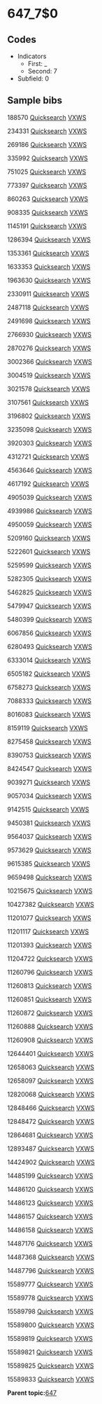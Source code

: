 # 647\_7$0

## Codes

-   Indicators
    -   First: \_
    -   Second: 7
-   Subfield: 0

## Sample bibs

188570 [Quicksearch](https://search.library.yale.edu/catalog/188570) [VXWS](http://prodorbis.library.yale.edu:7014/vxws/GetHoldingsService?bibId=188570)

234331 [Quicksearch](https://search.library.yale.edu/catalog/234331) [VXWS](http://prodorbis.library.yale.edu:7014/vxws/GetHoldingsService?bibId=234331)

269186 [Quicksearch](https://search.library.yale.edu/catalog/269186) [VXWS](http://prodorbis.library.yale.edu:7014/vxws/GetHoldingsService?bibId=269186)

335992 [Quicksearch](https://search.library.yale.edu/catalog/335992) [VXWS](http://prodorbis.library.yale.edu:7014/vxws/GetHoldingsService?bibId=335992)

751025 [Quicksearch](https://search.library.yale.edu/catalog/751025) [VXWS](http://prodorbis.library.yale.edu:7014/vxws/GetHoldingsService?bibId=751025)

773397 [Quicksearch](https://search.library.yale.edu/catalog/773397) [VXWS](http://prodorbis.library.yale.edu:7014/vxws/GetHoldingsService?bibId=773397)

860263 [Quicksearch](https://search.library.yale.edu/catalog/860263) [VXWS](http://prodorbis.library.yale.edu:7014/vxws/GetHoldingsService?bibId=860263)

908335 [Quicksearch](https://search.library.yale.edu/catalog/908335) [VXWS](http://prodorbis.library.yale.edu:7014/vxws/GetHoldingsService?bibId=908335)

1145191 [Quicksearch](https://search.library.yale.edu/catalog/1145191) [VXWS](http://prodorbis.library.yale.edu:7014/vxws/GetHoldingsService?bibId=1145191)

1286394 [Quicksearch](https://search.library.yale.edu/catalog/1286394) [VXWS](http://prodorbis.library.yale.edu:7014/vxws/GetHoldingsService?bibId=1286394)

1353361 [Quicksearch](https://search.library.yale.edu/catalog/1353361) [VXWS](http://prodorbis.library.yale.edu:7014/vxws/GetHoldingsService?bibId=1353361)

1633353 [Quicksearch](https://search.library.yale.edu/catalog/1633353) [VXWS](http://prodorbis.library.yale.edu:7014/vxws/GetHoldingsService?bibId=1633353)

1963630 [Quicksearch](https://search.library.yale.edu/catalog/1963630) [VXWS](http://prodorbis.library.yale.edu:7014/vxws/GetHoldingsService?bibId=1963630)

2330911 [Quicksearch](https://search.library.yale.edu/catalog/2330911) [VXWS](http://prodorbis.library.yale.edu:7014/vxws/GetHoldingsService?bibId=2330911)

2487118 [Quicksearch](https://search.library.yale.edu/catalog/2487118) [VXWS](http://prodorbis.library.yale.edu:7014/vxws/GetHoldingsService?bibId=2487118)

2491698 [Quicksearch](https://search.library.yale.edu/catalog/2491698) [VXWS](http://prodorbis.library.yale.edu:7014/vxws/GetHoldingsService?bibId=2491698)

2766930 [Quicksearch](https://search.library.yale.edu/catalog/2766930) [VXWS](http://prodorbis.library.yale.edu:7014/vxws/GetHoldingsService?bibId=2766930)

2870276 [Quicksearch](https://search.library.yale.edu/catalog/2870276) [VXWS](http://prodorbis.library.yale.edu:7014/vxws/GetHoldingsService?bibId=2870276)

3002366 [Quicksearch](https://search.library.yale.edu/catalog/3002366) [VXWS](http://prodorbis.library.yale.edu:7014/vxws/GetHoldingsService?bibId=3002366)

3004519 [Quicksearch](https://search.library.yale.edu/catalog/3004519) [VXWS](http://prodorbis.library.yale.edu:7014/vxws/GetHoldingsService?bibId=3004519)

3021578 [Quicksearch](https://search.library.yale.edu/catalog/3021578) [VXWS](http://prodorbis.library.yale.edu:7014/vxws/GetHoldingsService?bibId=3021578)

3107561 [Quicksearch](https://search.library.yale.edu/catalog/3107561) [VXWS](http://prodorbis.library.yale.edu:7014/vxws/GetHoldingsService?bibId=3107561)

3196802 [Quicksearch](https://search.library.yale.edu/catalog/3196802) [VXWS](http://prodorbis.library.yale.edu:7014/vxws/GetHoldingsService?bibId=3196802)

3235098 [Quicksearch](https://search.library.yale.edu/catalog/3235098) [VXWS](http://prodorbis.library.yale.edu:7014/vxws/GetHoldingsService?bibId=3235098)

3920303 [Quicksearch](https://search.library.yale.edu/catalog/3920303) [VXWS](http://prodorbis.library.yale.edu:7014/vxws/GetHoldingsService?bibId=3920303)

4312721 [Quicksearch](https://search.library.yale.edu/catalog/4312721) [VXWS](http://prodorbis.library.yale.edu:7014/vxws/GetHoldingsService?bibId=4312721)

4563646 [Quicksearch](https://search.library.yale.edu/catalog/4563646) [VXWS](http://prodorbis.library.yale.edu:7014/vxws/GetHoldingsService?bibId=4563646)

4617192 [Quicksearch](https://search.library.yale.edu/catalog/4617192) [VXWS](http://prodorbis.library.yale.edu:7014/vxws/GetHoldingsService?bibId=4617192)

4905039 [Quicksearch](https://search.library.yale.edu/catalog/4905039) [VXWS](http://prodorbis.library.yale.edu:7014/vxws/GetHoldingsService?bibId=4905039)

4939986 [Quicksearch](https://search.library.yale.edu/catalog/4939986) [VXWS](http://prodorbis.library.yale.edu:7014/vxws/GetHoldingsService?bibId=4939986)

4950059 [Quicksearch](https://search.library.yale.edu/catalog/4950059) [VXWS](http://prodorbis.library.yale.edu:7014/vxws/GetHoldingsService?bibId=4950059)

5209160 [Quicksearch](https://search.library.yale.edu/catalog/5209160) [VXWS](http://prodorbis.library.yale.edu:7014/vxws/GetHoldingsService?bibId=5209160)

5222601 [Quicksearch](https://search.library.yale.edu/catalog/5222601) [VXWS](http://prodorbis.library.yale.edu:7014/vxws/GetHoldingsService?bibId=5222601)

5259599 [Quicksearch](https://search.library.yale.edu/catalog/5259599) [VXWS](http://prodorbis.library.yale.edu:7014/vxws/GetHoldingsService?bibId=5259599)

5282305 [Quicksearch](https://search.library.yale.edu/catalog/5282305) [VXWS](http://prodorbis.library.yale.edu:7014/vxws/GetHoldingsService?bibId=5282305)

5462825 [Quicksearch](https://search.library.yale.edu/catalog/5462825) [VXWS](http://prodorbis.library.yale.edu:7014/vxws/GetHoldingsService?bibId=5462825)

5479947 [Quicksearch](https://search.library.yale.edu/catalog/5479947) [VXWS](http://prodorbis.library.yale.edu:7014/vxws/GetHoldingsService?bibId=5479947)

5480399 [Quicksearch](https://search.library.yale.edu/catalog/5480399) [VXWS](http://prodorbis.library.yale.edu:7014/vxws/GetHoldingsService?bibId=5480399)

6067856 [Quicksearch](https://search.library.yale.edu/catalog/6067856) [VXWS](http://prodorbis.library.yale.edu:7014/vxws/GetHoldingsService?bibId=6067856)

6280493 [Quicksearch](https://search.library.yale.edu/catalog/6280493) [VXWS](http://prodorbis.library.yale.edu:7014/vxws/GetHoldingsService?bibId=6280493)

6333014 [Quicksearch](https://search.library.yale.edu/catalog/6333014) [VXWS](http://prodorbis.library.yale.edu:7014/vxws/GetHoldingsService?bibId=6333014)

6505182 [Quicksearch](https://search.library.yale.edu/catalog/6505182) [VXWS](http://prodorbis.library.yale.edu:7014/vxws/GetHoldingsService?bibId=6505182)

6758273 [Quicksearch](https://search.library.yale.edu/catalog/6758273) [VXWS](http://prodorbis.library.yale.edu:7014/vxws/GetHoldingsService?bibId=6758273)

7088333 [Quicksearch](https://search.library.yale.edu/catalog/7088333) [VXWS](http://prodorbis.library.yale.edu:7014/vxws/GetHoldingsService?bibId=7088333)

8016083 [Quicksearch](https://search.library.yale.edu/catalog/8016083) [VXWS](http://prodorbis.library.yale.edu:7014/vxws/GetHoldingsService?bibId=8016083)

8159119 [Quicksearch](https://search.library.yale.edu/catalog/8159119) [VXWS](http://prodorbis.library.yale.edu:7014/vxws/GetHoldingsService?bibId=8159119)

8275458 [Quicksearch](https://search.library.yale.edu/catalog/8275458) [VXWS](http://prodorbis.library.yale.edu:7014/vxws/GetHoldingsService?bibId=8275458)

8390753 [Quicksearch](https://search.library.yale.edu/catalog/8390753) [VXWS](http://prodorbis.library.yale.edu:7014/vxws/GetHoldingsService?bibId=8390753)

8424547 [Quicksearch](https://search.library.yale.edu/catalog/8424547) [VXWS](http://prodorbis.library.yale.edu:7014/vxws/GetHoldingsService?bibId=8424547)

9039271 [Quicksearch](https://search.library.yale.edu/catalog/9039271) [VXWS](http://prodorbis.library.yale.edu:7014/vxws/GetHoldingsService?bibId=9039271)

9057034 [Quicksearch](https://search.library.yale.edu/catalog/9057034) [VXWS](http://prodorbis.library.yale.edu:7014/vxws/GetHoldingsService?bibId=9057034)

9142515 [Quicksearch](https://search.library.yale.edu/catalog/9142515) [VXWS](http://prodorbis.library.yale.edu:7014/vxws/GetHoldingsService?bibId=9142515)

9450381 [Quicksearch](https://search.library.yale.edu/catalog/9450381) [VXWS](http://prodorbis.library.yale.edu:7014/vxws/GetHoldingsService?bibId=9450381)

9564037 [Quicksearch](https://search.library.yale.edu/catalog/9564037) [VXWS](http://prodorbis.library.yale.edu:7014/vxws/GetHoldingsService?bibId=9564037)

9573629 [Quicksearch](https://search.library.yale.edu/catalog/9573629) [VXWS](http://prodorbis.library.yale.edu:7014/vxws/GetHoldingsService?bibId=9573629)

9615385 [Quicksearch](https://search.library.yale.edu/catalog/9615385) [VXWS](http://prodorbis.library.yale.edu:7014/vxws/GetHoldingsService?bibId=9615385)

9659498 [Quicksearch](https://search.library.yale.edu/catalog/9659498) [VXWS](http://prodorbis.library.yale.edu:7014/vxws/GetHoldingsService?bibId=9659498)

10215675 [Quicksearch](https://search.library.yale.edu/catalog/10215675) [VXWS](http://prodorbis.library.yale.edu:7014/vxws/GetHoldingsService?bibId=10215675)

10427382 [Quicksearch](https://search.library.yale.edu/catalog/10427382) [VXWS](http://prodorbis.library.yale.edu:7014/vxws/GetHoldingsService?bibId=10427382)

11201077 [Quicksearch](https://search.library.yale.edu/catalog/11201077) [VXWS](http://prodorbis.library.yale.edu:7014/vxws/GetHoldingsService?bibId=11201077)

11201117 [Quicksearch](https://search.library.yale.edu/catalog/11201117) [VXWS](http://prodorbis.library.yale.edu:7014/vxws/GetHoldingsService?bibId=11201117)

11201393 [Quicksearch](https://search.library.yale.edu/catalog/11201393) [VXWS](http://prodorbis.library.yale.edu:7014/vxws/GetHoldingsService?bibId=11201393)

11204722 [Quicksearch](https://search.library.yale.edu/catalog/11204722) [VXWS](http://prodorbis.library.yale.edu:7014/vxws/GetHoldingsService?bibId=11204722)

11260796 [Quicksearch](https://search.library.yale.edu/catalog/11260796) [VXWS](http://prodorbis.library.yale.edu:7014/vxws/GetHoldingsService?bibId=11260796)

11260813 [Quicksearch](https://search.library.yale.edu/catalog/11260813) [VXWS](http://prodorbis.library.yale.edu:7014/vxws/GetHoldingsService?bibId=11260813)

11260851 [Quicksearch](https://search.library.yale.edu/catalog/11260851) [VXWS](http://prodorbis.library.yale.edu:7014/vxws/GetHoldingsService?bibId=11260851)

11260872 [Quicksearch](https://search.library.yale.edu/catalog/11260872) [VXWS](http://prodorbis.library.yale.edu:7014/vxws/GetHoldingsService?bibId=11260872)

11260888 [Quicksearch](https://search.library.yale.edu/catalog/11260888) [VXWS](http://prodorbis.library.yale.edu:7014/vxws/GetHoldingsService?bibId=11260888)

11260908 [Quicksearch](https://search.library.yale.edu/catalog/11260908) [VXWS](http://prodorbis.library.yale.edu:7014/vxws/GetHoldingsService?bibId=11260908)

12644401 [Quicksearch](https://search.library.yale.edu/catalog/12644401) [VXWS](http://prodorbis.library.yale.edu:7014/vxws/GetHoldingsService?bibId=12644401)

12658063 [Quicksearch](https://search.library.yale.edu/catalog/12658063) [VXWS](http://prodorbis.library.yale.edu:7014/vxws/GetHoldingsService?bibId=12658063)

12658097 [Quicksearch](https://search.library.yale.edu/catalog/12658097) [VXWS](http://prodorbis.library.yale.edu:7014/vxws/GetHoldingsService?bibId=12658097)

12820068 [Quicksearch](https://search.library.yale.edu/catalog/12820068) [VXWS](http://prodorbis.library.yale.edu:7014/vxws/GetHoldingsService?bibId=12820068)

12848466 [Quicksearch](https://search.library.yale.edu/catalog/12848466) [VXWS](http://prodorbis.library.yale.edu:7014/vxws/GetHoldingsService?bibId=12848466)

12848472 [Quicksearch](https://search.library.yale.edu/catalog/12848472) [VXWS](http://prodorbis.library.yale.edu:7014/vxws/GetHoldingsService?bibId=12848472)

12864681 [Quicksearch](https://search.library.yale.edu/catalog/12864681) [VXWS](http://prodorbis.library.yale.edu:7014/vxws/GetHoldingsService?bibId=12864681)

12893487 [Quicksearch](https://search.library.yale.edu/catalog/12893487) [VXWS](http://prodorbis.library.yale.edu:7014/vxws/GetHoldingsService?bibId=12893487)

14424902 [Quicksearch](https://search.library.yale.edu/catalog/14424902) [VXWS](http://prodorbis.library.yale.edu:7014/vxws/GetHoldingsService?bibId=14424902)

14485199 [Quicksearch](https://search.library.yale.edu/catalog/14485199) [VXWS](http://prodorbis.library.yale.edu:7014/vxws/GetHoldingsService?bibId=14485199)

14486120 [Quicksearch](https://search.library.yale.edu/catalog/14486120) [VXWS](http://prodorbis.library.yale.edu:7014/vxws/GetHoldingsService?bibId=14486120)

14486123 [Quicksearch](https://search.library.yale.edu/catalog/14486123) [VXWS](http://prodorbis.library.yale.edu:7014/vxws/GetHoldingsService?bibId=14486123)

14486157 [Quicksearch](https://search.library.yale.edu/catalog/14486157) [VXWS](http://prodorbis.library.yale.edu:7014/vxws/GetHoldingsService?bibId=14486157)

14486158 [Quicksearch](https://search.library.yale.edu/catalog/14486158) [VXWS](http://prodorbis.library.yale.edu:7014/vxws/GetHoldingsService?bibId=14486158)

14487176 [Quicksearch](https://search.library.yale.edu/catalog/14487176) [VXWS](http://prodorbis.library.yale.edu:7014/vxws/GetHoldingsService?bibId=14487176)

14487368 [Quicksearch](https://search.library.yale.edu/catalog/14487368) [VXWS](http://prodorbis.library.yale.edu:7014/vxws/GetHoldingsService?bibId=14487368)

14487796 [Quicksearch](https://search.library.yale.edu/catalog/14487796) [VXWS](http://prodorbis.library.yale.edu:7014/vxws/GetHoldingsService?bibId=14487796)

15589777 [Quicksearch](https://search.library.yale.edu/catalog/15589777) [VXWS](http://prodorbis.library.yale.edu:7014/vxws/GetHoldingsService?bibId=15589777)

15589778 [Quicksearch](https://search.library.yale.edu/catalog/15589778) [VXWS](http://prodorbis.library.yale.edu:7014/vxws/GetHoldingsService?bibId=15589778)

15589798 [Quicksearch](https://search.library.yale.edu/catalog/15589798) [VXWS](http://prodorbis.library.yale.edu:7014/vxws/GetHoldingsService?bibId=15589798)

15589800 [Quicksearch](https://search.library.yale.edu/catalog/15589800) [VXWS](http://prodorbis.library.yale.edu:7014/vxws/GetHoldingsService?bibId=15589800)

15589819 [Quicksearch](https://search.library.yale.edu/catalog/15589819) [VXWS](http://prodorbis.library.yale.edu:7014/vxws/GetHoldingsService?bibId=15589819)

15589821 [Quicksearch](https://search.library.yale.edu/catalog/15589821) [VXWS](http://prodorbis.library.yale.edu:7014/vxws/GetHoldingsService?bibId=15589821)

15589825 [Quicksearch](https://search.library.yale.edu/catalog/15589825) [VXWS](http://prodorbis.library.yale.edu:7014/vxws/GetHoldingsService?bibId=15589825)

15589833 [Quicksearch](https://search.library.yale.edu/catalog/15589833) [VXWS](http://prodorbis.library.yale.edu:7014/vxws/GetHoldingsService?bibId=15589833)

**Parent topic:**[647](../../tags/647/647.md)

